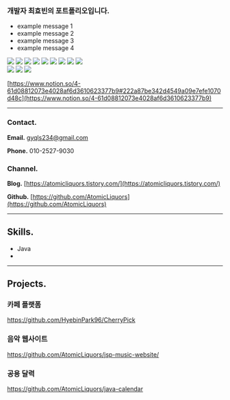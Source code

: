 ### 개발자 최효빈의 포트폴리오입니다.

- example message 1
- example message 2
- example message 3
- example message 4
  
<img src="https://img.shields.io/badge/html5-E34F26?style=for-the-badge&logo=html5&logoColor=white"> 
<img src="https://img.shields.io/badge/css-1572B6?style=for-the-badge&logo=css3&logoColor=white"> 
<img src="https://img.shields.io/badge/javascript-F7DF1E?style=for-the-badge&logo=javascript&logoColor=black"> 
<img src="https://img.shields.io/badge/jquery-0769AD?style=for-the-badge&logo=jquery&logoColor=white">
  
<img src="https://img.shields.io/badge/mysql-4479A1?style=for-the-badge&logo=mysql&logoColor=white"> 
<img src="https://img.shields.io/badge/firebase-FFCA28?style=for-the-badge&logo=firebase&logoColor=white">
 
  <img src="https://img.shields.io/badge/spring-6DB33F?style=for-the-badge&logo=spring&logoColor=white"> 
  
  <img src="https://img.shields.io/badge/bootstrap-7952B3?style=for-the-badge&logo=bootstrap&logoColor=white">


  <img src="https://img.shields.io/badge/apache tomcat-F8DC75?style=for-the-badge&logo=apachetomcat&logoColor=white">
  <br>
  
  <img src="https://img.shields.io/badge/github-181717?style=for-the-badge&logo=github&logoColor=white">
  <img src="https://img.shields.io/badge/git-F05032?style=for-the-badge&logo=git&logoColor=white">
  <img src="https://img.shields.io/badge/fontawesome-339AF0?style=for-the-badge&logo=fontawesome&logoColor=white">

[https://www.notion.so/4-61d08812073e4028af6d3610623377b9#222a87be342d4549a09e7efe1070d48c](https://www.notion.so/4-61d08812073e4028af6d3610623377b9)

---

### Contact.

**Email.** gyqls234@gmail.com

**Phone.** 010-2527-9030

### Channel.

**Blog.** [https://atomicliquors.tistory.com/](https://atomicliquors.tistory.com/)

**Github.**  [https://github.com/AtomicLiquors](https://github.com/AtomicLiquors)

---

## Skills.

- Java
- 

---

## Projects.

### 카페 플랫폼
https://github.com/HyebinPark96/CherryPick

### 음악 웹사이트
https://github.com/AtomicLiquors/jsp-music-website/

### 공용 달력
https://github.com/AtomicLiquors/java-calendar


